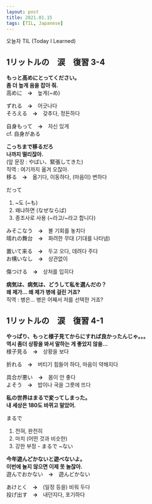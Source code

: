 ```yaml
---
layout: post
title: 2021.01.15
tags: [TIL, Japanese]
---
```


오늘자 TIL (Today I Learned)
## 1リットルの　涙　復習  3-4

**もっと高めにとってください。**  
**좀 더 높게 음을 잡아 줘.**  
高めに　**→**　높게(~め)  

ずれる　**→**　어긋나다  
そろえる　**→**　갖추다, 정돈하다

自身もって　**→**　자신 있게  
cf. 自身がある

**こっちまで移るだろ**  
**나까지 떨리잖아.**  
(앞 문장 : やばい、緊張してきた)  
직역 : 여기까지 옮겨 오잖아.  
移る　**→**　옮기다, 이동하다, (마음이) 변하다

だって
1. ~도 (~も)
2. 왜냐하면 (なぜならば)
3. 종조사로 사용 (~라고/~라고 합니다)

みそこなう　**→**　볼 기회를 놓치다  
晴れの舞台　**→**　화려한 무대 (기대를 나타냄)

置いて来る　**→**　두고 오다, 데려다 주다  
お構いなし　**→**　상관없이

傷つける　**→**　상처를 입히다

**病気は、病気は、どうして私を選んだの？**  
**왜 제가... 왜 제가 병에 걸린 거죠?**  
직역 : 병은... 병은 어째서 저를 선택한 거죠?


## 1リットルの　涙　復習  4-1

**やっぱり、もっと様子見てからにすれば良かったんじゃ。。。**  
**역시 좀더 상황을 봐서 말하는 게 좋았지 않을...**  
様子見る　**→**　상황을 보다

折れる　**→**　버티기 힘들어 하다, 마음이 약해지다

具合が悪い　**→**　몸이 안 좋다  
よそう　**→**　밥이나 국을 그릇에 뜨다

**私の世界はまるで変ってしまった。**  
**내 세상은 180도 바뀌고 말았어.**  

まるで  
1. 전혀, 완전히
2. 마치 (어떤 것과 비슷한)
3. 강한 부정 - まるで ~ない

**今年遊んどかないと遊べないよ。**  
**이번에 놀지 않으면 이제 못 놀잖아.**  
遊んでおかない　**→**　遊んどかない

あけとく　**→**　(일정 등을) 비워 두다  
投げ出す　**→**　내던지다, 포기하다
